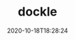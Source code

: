 ---
date: '2020-10-18T18:28:24'
draft: false
metadata:
  description: Container Image Linter for Security, Helping build the Best-Practice
    Docker Image, Easy to start
  homepage: https://containers.goodwith.tech/
  name: dockle
  owner:
    github_url: https://github.com/goodwithtech
    login: goodwithtech
    name: GOODWITH LLC
    url: https://www.goodwith.tech
  url: https://github.com/goodwithtech/dockle
tags:
- containers
- docker
title: dockle
type: tool
---
